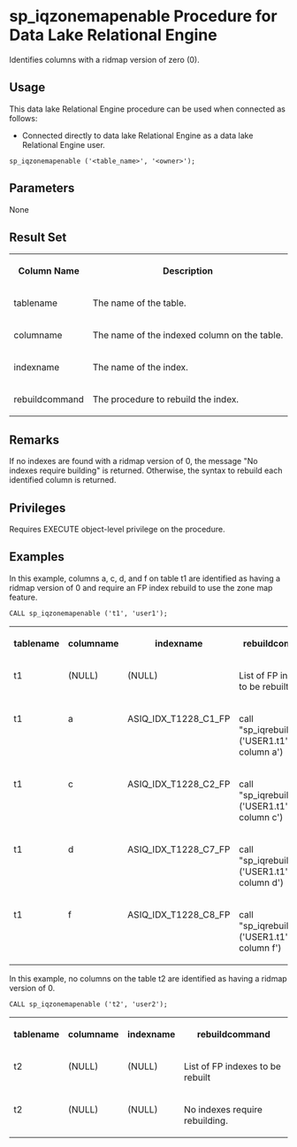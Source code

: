 <!-- loio620016d0cba8496b9ae75bdcd7533083 -->

# sp\_iqzonemapenable Procedure for Data Lake Relational Engine

Identifies columns with a ridmap version of zero \(0\).



<a name="loio620016d0cba8496b9ae75bdcd7533083__section_umy_gqn_14b"/>

## Usage

This data lake Relational Engine procedure can be used when connected as follows:

-   Connected directly to data lake Relational Engine as a data lake Relational Engine user.



```
sp_iqzonemapenable ('<table_name>', '<owner>');
```



<a name="loio620016d0cba8496b9ae75bdcd7533083__section_vd1_pz3_yyb"/>

## Parameters

None



<a name="loio620016d0cba8496b9ae75bdcd7533083__section_z2h_zjy_rcb"/>

## Result Set


<table>
<tr>
<th valign="top">

Column Name

</th>
<th valign="top">

Description

</th>
</tr>
<tr>
<td valign="top">

tablename

</td>
<td valign="top">

The name of the table.

</td>
</tr>
<tr>
<td valign="top">

columname

</td>
<td valign="top">

The name of the indexed column on the table.

</td>
</tr>
<tr>
<td valign="top">

indexname

</td>
<td valign="top">

The name of the index.

</td>
</tr>
<tr>
<td valign="top">

rebuildcommand

</td>
<td valign="top">

The procedure to rebuild the index.

</td>
</tr>
</table>



<a name="loio620016d0cba8496b9ae75bdcd7533083__section_vxv_zjy_rcb"/>

## Remarks

If no indexes are found with a ridmap version of 0, the message "No indexes require building" is returned. Otherwise, the syntax to rebuild each identified column is returned.



<a name="loio620016d0cba8496b9ae75bdcd7533083__section_lt1_bky_rcb"/>

## Privileges

Requires EXECUTE object-level privilege on the procedure.



<a name="loio620016d0cba8496b9ae75bdcd7533083__section_kqq_bky_rcb"/>

## Examples

In this example, columns a, c, d, and f on table t1 are identified as having a ridmap version of 0 and require an FP index rebuild to use the zone map feature.

```
CALL sp_iqzonemapenable ('t1', 'user1');
```


<table>
<tr>
<th valign="top">

tablename

</th>
<th valign="top">

columname

</th>
<th valign="top">

indexname

</th>
<th valign="top">

rebuildcommand

</th>
</tr>
<tr>
<td valign="top">

t1

</td>
<td valign="top">

\(NULL\)

</td>
<td valign="top">

\(NULL\)

</td>
<td valign="top">

List of FP indexes to be rebuilt

</td>
</tr>
<tr>
<td valign="top">

t1

</td>
<td valign="top">

a

</td>
<td valign="top">

ASIQ\_IDX\_T1228\_C1\_FP

</td>
<td valign="top">

call "sp\_iqrebuildindex"\('USER1.t1', column a'\)

</td>
</tr>
<tr>
<td valign="top">

t1

</td>
<td valign="top">

c

</td>
<td valign="top">

ASIQ\_IDX\_T1228\_C2\_FP

</td>
<td valign="top">

call "sp\_iqrebuildindex"\('USER1.t1', column c'\)

</td>
</tr>
<tr>
<td valign="top">

t1

</td>
<td valign="top">

d

</td>
<td valign="top">

ASIQ\_IDX\_T1228\_C7\_FP

</td>
<td valign="top">

call "sp\_iqrebuildindex"\('USER1.t1', column d'\)

</td>
</tr>
<tr>
<td valign="top">

t1

</td>
<td valign="top">

f

</td>
<td valign="top">

ASIQ\_IDX\_T1228\_C8\_FP

</td>
<td valign="top">

call "sp\_iqrebuildindex"\('USER1.t1', column f'\)

</td>
</tr>
</table>

In this example, no columns on the table t2 are identified as having a ridmap version of 0.

```
CALL sp_iqzonemapenable ('t2', 'user2');
```


<table>
<tr>
<th valign="top">

tablename

</th>
<th valign="top">

columname

</th>
<th valign="top">

indexname

</th>
<th valign="top">

rebuildcommand

</th>
</tr>
<tr>
<td valign="top">

t2

</td>
<td valign="top">

\(NULL\)

</td>
<td valign="top">

\(NULL\)

</td>
<td valign="top">

List of FP indexes to be rebuilt

</td>
</tr>
<tr>
<td valign="top">

t2

</td>
<td valign="top">

\(NULL\)

</td>
<td valign="top">

\(NULL\)

</td>
<td valign="top">

No indexes require rebuilding.

</td>
</tr>
</table>

